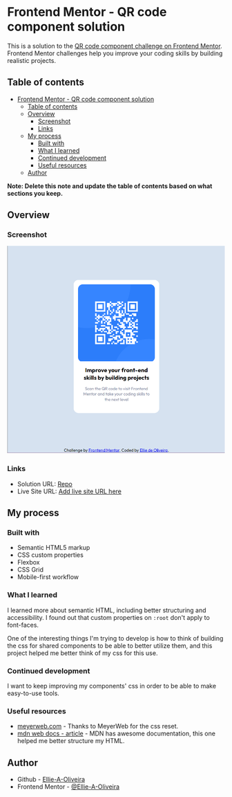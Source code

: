 # Frontend Mentor - QR code component solution

This is a solution to the [QR code component challenge on Frontend Mentor](https://www.frontendmentor.io/challenges/qr-code-component-iux_sIO_H). Frontend Mentor challenges help you improve your coding skills by building realistic projects.

## Table of contents

- [Frontend Mentor - QR code component solution](#frontend-mentor---qr-code-component-solution)
  - [Table of contents](#table-of-contents)
  - [Overview](#overview)
    - [Screenshot](#screenshot)
    - [Links](#links)
  - [My process](#my-process)
    - [Built with](#built-with)
    - [What I learned](#what-i-learned)
    - [Continued development](#continued-development)
    - [Useful resources](#useful-resources)
  - [Author](#author)

**Note: Delete this note and update the table of contents based on what sections you keep.**

## Overview

### Screenshot

![](./screenshot.png)

### Links

- Solution URL: [Repo](https://github.com/Ellie-A-Oliveira/qr-code-component-frontendmentor)
- Live Site URL: [Add live site URL here](https://your-live-site-url.com)

## My process

### Built with

- Semantic HTML5 markup
- CSS custom properties
- Flexbox
- CSS Grid
- Mobile-first workflow

### What I learned

I learned more about semantic HTML, including better structuring and accessibility. I found out that custom properties on ```:root``` don't apply to font-faces.

One of the interesting things I'm trying to develop is how to think of building the css for shared components to be able to better utilize them, and this project helped me better think of my css for this use.

### Continued development

I want to keep improving my components' css in order to be able to make easy-to-use tools.

### Useful resources

- [meyerweb.com](https://meyerweb.com/eric/tools/css/reset/) - Thanks to MeyerWeb for the css reset.
- [mdn web docs - article](https://developer.mozilla.org/en-US/docs/Web/HTML/Element/article) - MDN has awesome documentation, this one helped me better structure my HTML.

## Author

- Github - [Ellie-A-Oliveira](https://github.com/Ellie-A-Oliveira)
- Frontend Mentor - [@Ellie-A-Oliveira](https://www.frontendmentor.io/profile/Ellie-A-Oliveira)
